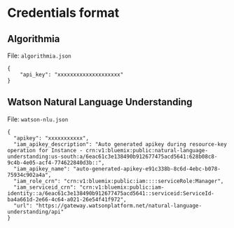 # Credentials format

## Algorithmia

File: `algorithmia.json`

```
{
    "api_key": "xxxxxxxxxxxxxxxxxxxx"
}
```

## Watson Natural Language Understanding

File: `watson-nlu.json`

```
{
  "apikey": "xxxxxxxxxxx",
  "iam_apikey_description": "Auto generated apikey during resource-key operation for Instance - crn:v1:bluemix:public:natural-language-understanding:us-south:a/6eac61c3e138490b912677475acd5641:628b08c8-9c4b-4e05-acf4-774622840d3b::",
  "iam_apikey_name": "auto-generated-apikey-e91c338b-8c6d-4ebc-b078-75934c902a4a",
  "iam_role_crn": "crn:v1:bluemix:public:iam::::serviceRole:Manager",
  "iam_serviceid_crn": "crn:v1:bluemix:public:iam-identity::a/6eac61c3e138490b912677475acd5641::serviceid:ServiceId-ba4a661d-2e66-4c64-a021-26e54f41f972",
  "url": "https://gateway.watsonplatform.net/natural-language-understanding/api"
}
```
